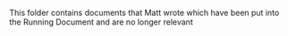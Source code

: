 This folder contains documents that Matt wrote which have been put into the Running Document and are no longer relevant